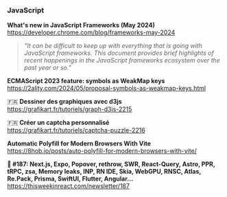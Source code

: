 ### JavaScript

**What's new in JavaScript Frameworks (May 2024)**  
https://developer.chrome.com/blog/frameworks-may-2024

> _"It can be difficult to keep up with everything that is going with JavaScript
> frameworks. This document provides brief highlights of recent happenings in
> the JavaScript frameworks ecosystem over the past year or so."_

**ECMAScript 2023 feature: symbols as WeakMap keys**  
https://2ality.com/2024/05/proposal-symbols-as-weakmap-keys.html

🇫🇷 **Dessiner des graphiques avec d3js**  
https://grafikart.fr/tutoriels/graph-d3js-2215

🇫🇷 **Créer un captcha personnalisé**  
https://grafikart.fr/tutoriels/captcha-puzzle-2216

**Automatic Polyfill for Modern Browsers With Vite**  
https://8hob.io/posts/auto-polyfill-for-modern-browsers-with-vite/

**📨 #187: Next.js, Expo, Popover, rethrow, SWR, React-Query, Astro, PPR, tRPC,
zsa, Memory leaks, INP, RN IDE, Skia, WebGPU, RNSC, Atlas, Re.Pack, Prisma,
SwiftUI, Flutter, Angular...**  
https://thisweekinreact.com/newsletter/187
